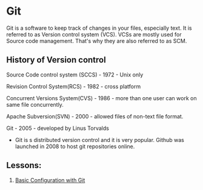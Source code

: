 # Git

Git is a software to keep track of changes in your files, especially text. It is referred to as Version control system (VCS).
VCSs are mostly used for Source code management. That's why they are also referred to as SCM.

## History of Version control
Source Code control system (SCCS) - 1972 - Unix only

Revision Control System(RCS) - 1982 - cross platform

Concurrent Versions System(CVS) - 1986 - more than one user can work on same file concurrently.

Apache Subversion(SVN) - 2000 - allowed files of non-text file format.

Git - 2005 - developed by Linus Torvalds

- Git is s distributed version control and it is very popular. Github was launched in 2008 to host git repositories online.

## Lessons:

1. [Basic Configuration with Git](lessons/configuration.md)
